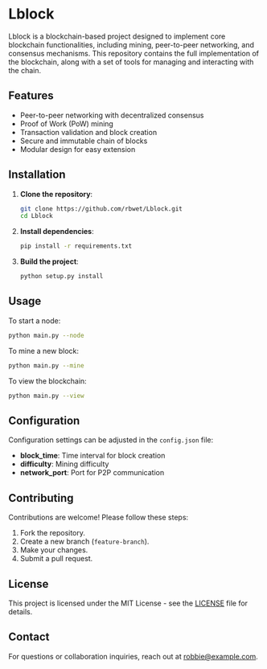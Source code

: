 # Lblock

Lblock is a blockchain-based project designed to implement core blockchain functionalities, including mining, peer-to-peer networking, and consensus mechanisms. This repository contains the full implementation of the blockchain, along with a set of tools for managing and interacting with the chain.

## Features

* Peer-to-peer networking with decentralized consensus
* Proof of Work (PoW) mining
* Transaction validation and block creation
* Secure and immutable chain of blocks
* Modular design for easy extension

## Installation

1. **Clone the repository**:

   ```bash
   git clone https://github.com/rbwet/Lblock.git
   cd Lblock
   ```

2. **Install dependencies**:

   ```bash
   pip install -r requirements.txt
   ```

3. **Build the project**:

   ```bash
   python setup.py install
   ```

## Usage

To start a node:

```bash
python main.py --node
```

To mine a new block:

```bash
python main.py --mine
```

To view the blockchain:

```bash
python main.py --view
```

## Configuration

Configuration settings can be adjusted in the `config.json` file:

* **block\_time**: Time interval for block creation
* **difficulty**: Mining difficulty
* **network\_port**: Port for P2P communication

## Contributing

Contributions are welcome! Please follow these steps:

1. Fork the repository.
2. Create a new branch (`feature-branch`).
3. Make your changes.
4. Submit a pull request.

## License

This project is licensed under the MIT License - see the [LICENSE](LICENSE) file for details.

## Contact

For questions or collaboration inquiries, reach out at [robbie@example.com](mailto:robbiewetz11@gmail.com).
